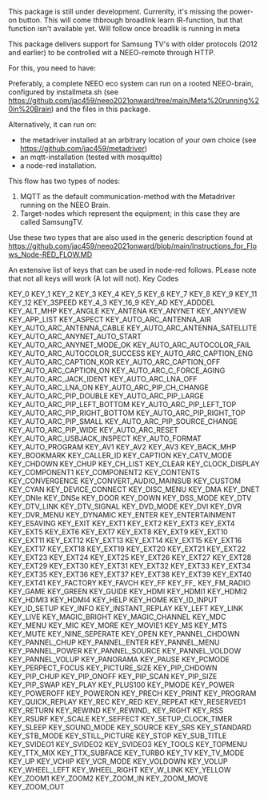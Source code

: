 
This package is still under development.
Currenlty, it's missing the power-on button. This will come thbrough broadlink learn IR-function, but that function isn't available yet.
Will follow once broadlik is running in meta

This package delivers support for Samsung TV's with older protocols (2012 and earlier) to be controlled wit a NEEO-remote through HTTP.

For this, you need to have:

Preferably, a complete NEEO eco system can run on a rooted NEEO-brain, configured by installmeta.sh (see https://github.com/jac459/neeo2021onward/tree/main/Meta%20running%20in%20Brain)
and the files in this package.
 
Alternatively, it can run on:
- the metadriver installed at an arbitrary location of your own choice (see https://github.com/jac459/metadriver)
- an mqtt-installation (tested with mosquitto)
- a node-red installation.


This flow has two types of nodes:
1) MQTT as the default communication-method with the Metadriver running on the NEEO Brain.
2) Target-nodes which represent the equipment; in this case they are called SamsungTV.

Use these two types that are also used in the generic description found at https://github.com/jac459/neeo2021onward/blob/main/Instructions_for_Flows_Node-RED_FLOW.MD

An extensive list of keys that can be used in node-red follows. PLease note that not all keys will work (A lot will not).
Key Codes

KEY_0
KEY_1
KEY_2
KEY_3
KEY_4
KEY_5
KEY_6
KEY_7
KEY_8
KEY_9
KEY_11
KEY_12
KEY_3SPEED
KEY_4_3
KEY_16_9
KEY_AD
KEY_ADDDEL
KEY_ALT_MHP
KEY_ANGLE
KEY_ANTENA
KEY_ANYNET
KEY_ANYVIEW
KEY_APP_LIST
KEY_ASPECT
KEY_AUTO_ARC_ANTENNA_AIR
KEY_AUTO_ARC_ANTENNA_CABLE
KEY_AUTO_ARC_ANTENNA_SATELLITE
KEY_AUTO_ARC_ANYNET_AUTO_START
KEY_AUTO_ARC_ANYNET_MODE_OK
KEY_AUTO_ARC_AUTOCOLOR_FAIL
KEY_AUTO_ARC_AUTOCOLOR_SUCCESS
KEY_AUTO_ARC_CAPTION_ENG
KEY_AUTO_ARC_CAPTION_KOR
KEY_AUTO_ARC_CAPTION_OFF
KEY_AUTO_ARC_CAPTION_ON
KEY_AUTO_ARC_C_FORCE_AGING
KEY_AUTO_ARC_JACK_IDENT
KEY_AUTO_ARC_LNA_OFF
KEY_AUTO_ARC_LNA_ON
KEY_AUTO_ARC_PIP_CH_CHANGE
KEY_AUTO_ARC_PIP_DOUBLE
KEY_AUTO_ARC_PIP_LARGE
KEY_AUTO_ARC_PIP_LEFT_BOTTOM
KEY_AUTO_ARC_PIP_LEFT_TOP
KEY_AUTO_ARC_PIP_RIGHT_BOTTOM
KEY_AUTO_ARC_PIP_RIGHT_TOP
KEY_AUTO_ARC_PIP_SMALL
KEY_AUTO_ARC_PIP_SOURCE_CHANGE
KEY_AUTO_ARC_PIP_WIDE
KEY_AUTO_ARC_RESET
KEY_AUTO_ARC_USBJACK_INSPECT
KEY_AUTO_FORMAT
KEY_AUTO_PROGRAM
KEY_AV1
KEY_AV2
KEY_AV3
KEY_BACK_MHP
KEY_BOOKMARK
KEY_CALLER_ID
KEY_CAPTION
KEY_CATV_MODE
KEY_CHDOWN
KEY_CHUP
KEY_CH_LIST
KEY_CLEAR
KEY_CLOCK_DISPLAY
KEY_COMPONENT1
KEY_COMPONENT2
KEY_CONTENTS
KEY_CONVERGENCE
KEY_CONVERT_AUDIO_MAINSUB
KEY_CUSTOM
KEY_CYAN
KEY_DEVICE_CONNECT
KEY_DISC_MENU
KEY_DMA
KEY_DNET
KEY_DNIe
KEY_DNSe
KEY_DOOR
KEY_DOWN
KEY_DSS_MODE
KEY_DTV
KEY_DTV_LINK
KEY_DTV_SIGNAL
KEY_DVD_MODE
KEY_DVI
KEY_DVR
KEY_DVR_MENU
KEY_DYNAMIC
KEY_ENTER
KEY_ENTERTAINMENT
KEY_ESAVING
KEY_EXIT
KEY_EXT1
KEY_EXT2
KEY_EXT3
KEY_EXT4
KEY_EXT5
KEY_EXT6
KEY_EXT7
KEY_EXT8
KEY_EXT9
KEY_EXT10
KEY_EXT11
KEY_EXT12
KEY_EXT13
KEY_EXT14
KEY_EXT15
KEY_EXT16
KEY_EXT17
KEY_EXT18
KEY_EXT19
KEY_EXT20
KEY_EXT21
KEY_EXT22
KEY_EXT23
KEY_EXT24
KEY_EXT25
KEY_EXT26
KEY_EXT27
KEY_EXT28
KEY_EXT29
KEY_EXT30
KEY_EXT31
KEY_EXT32
KEY_EXT33
KEY_EXT34
KEY_EXT35
KEY_EXT36
KEY_EXT37
KEY_EXT38
KEY_EXT39
KEY_EXT40
KEY_EXT41
KEY_FACTORY
KEY_FAVCH
KEY_FF
KEY_FF_
KEY_FM_RADIO
KEY_GAME
KEY_GREEN
KEY_GUIDE
KEY_HDMI
KEY_HDMI1
KEY_HDMI2
KEY_HDMI3
KEY_HDMI4
KEY_HELP
KEY_HOME
KEY_ID_INPUT
KEY_ID_SETUP
KEY_INFO
KEY_INSTANT_REPLAY
KEY_LEFT
KEY_LINK
KEY_LIVE
KEY_MAGIC_BRIGHT
KEY_MAGIC_CHANNEL
KEY_MDC
KEY_MENU
KEY_MIC
KEY_MORE
KEY_MOVIE1
KEY_MS
KEY_MTS
KEY_MUTE
KEY_NINE_SEPERATE
KEY_OPEN
KEY_PANNEL_CHDOWN
KEY_PANNEL_CHUP
KEY_PANNEL_ENTER
KEY_PANNEL_MENU
KEY_PANNEL_POWER
KEY_PANNEL_SOURCE
KEY_PANNEL_VOLDOW
KEY_PANNEL_VOLUP
KEY_PANORAMA
KEY_PAUSE
KEY_PCMODE
KEY_PERPECT_FOCUS
KEY_PICTURE_SIZE
KEY_PIP_CHDOWN
KEY_PIP_CHUP
KEY_PIP_ONOFF
KEY_PIP_SCAN
KEY_PIP_SIZE
KEY_PIP_SWAP
KEY_PLAY
KEY_PLUS100
KEY_PMODE
KEY_POWER
KEY_POWEROFF
KEY_POWERON
KEY_PRECH
KEY_PRINT
KEY_PROGRAM
KEY_QUICK_REPLAY
KEY_REC
KEY_RED
KEY_REPEAT
KEY_RESERVED1
KEY_RETURN
KEY_REWIND
KEY_REWIND_
KEY_RIGHT
KEY_RSS
KEY_RSURF
KEY_SCALE
KEY_SEFFECT
KEY_SETUP_CLOCK_TIMER
KEY_SLEEP
KEY_SOUND_MODE
KEY_SOURCE
KEY_SRS
KEY_STANDARD
KEY_STB_MODE
KEY_STILL_PICTURE
KEY_STOP
KEY_SUB_TITLE
KEY_SVIDEO1
KEY_SVIDEO2
KEY_SVIDEO3
KEY_TOOLS
KEY_TOPMENU
KEY_TTX_MIX
KEY_TTX_SUBFACE
KEY_TURBO
KEY_TV
KEY_TV_MODE
KEY_UP
KEY_VCHIP
KEY_VCR_MODE
KEY_VOLDOWN
KEY_VOLUP
KEY_WHEEL_LEFT
KEY_WHEEL_RIGHT
KEY_W_LINK
KEY_YELLOW
KEY_ZOOM1
KEY_ZOOM2
KEY_ZOOM_IN
KEY_ZOOM_MOVE
KEY_ZOOM_OUT
